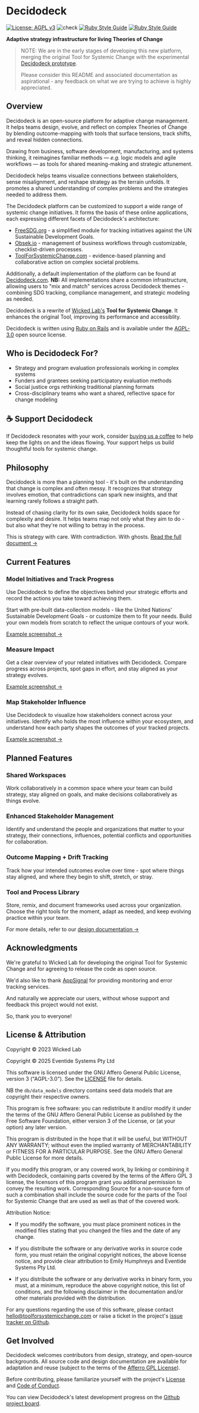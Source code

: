# Decidodeck

[![License: AGPL v3](https://img.shields.io/badge/License-AGPL_v3-blue.svg)](https://www.gnu.org/licenses/agpl-3.0)
![check](https://github.com/EventideSystems/decidodeck/actions/workflows/check.yml/badge.svg)
[![Ruby Style Guide](https://img.shields.io/badge/code_style-rubocop-brightgreen.svg)](https://github.com/rubocop/rubocop)
[![Ruby Style Guide](https://img.shields.io/badge/code_style-community-brightgreen.svg)](https://rubystyle.guide)


**Adaptive strategy infrastructure for living Theories of Change**

> NOTE: We are in the early stages of developing this new platform, merging the original
> Tool for Systemic Change with the experimental [Decidodeck prototype](https://github.com/EventideSystems/decidodeck-prototype).
>
> Please consider this README and associated documentation as aspirational - any feedback on what we are trying to achieve is highly appreciated. 

## Overview

Decidodeck is an open-source platform for adaptive change management. It helps teams design, evolve, and reflect on complex Theories of Change by blending outcome-mapping with  tools that surface tensions, track shifts, and reveal hidden connections.

Drawing from business, software development, manufacturing, and systems thinking, it reimagines familiar methods — _e.g._ logic models and agile workflows — as tools for shared meaning-making and strategic attunement.

Decidodeck helps teams visualize connections between stakeholders, sense misalignment, and reshape strategy as the terrain unfolds. It promotes a shared understanding of complex problems and the strategies needed to address them.

The Decidodeck platform can be customized to support a wide range of systemic change initiatives. It forms the basis of these online applications, each expressing different facets of Decidodeck's architecture: 

* [FreeSDG.org](https://freesdg.org) - a simplified module for tracking initiatives against the UN Sustainable Development Goals.
* [Obsek.io](https://obsek.io) - management of business workflows through customizable, checklist-driven processes.
* [ToolForSystemicChange.com](https://toolforsystemicchange.com) - evidence-based planning and collaborative action on complex societal problems.

Additionally, a default implementation of the platform can be found at [Decidodeck.com](https://decidodeck.com). **NB:** All implementations share a common infrastructure, allowing users to "mix and match" services across Decidodeck themes - combining SDG tracking, compliance management, and strategic modeling as needed.

Decidodeck is a rewrite of [Wicked Lab's](https://web.archive.org/web/20240329200630/https://www.wickedlab.co/) **Tool for Systemic Change**. It enhances the original Tool, improving its performance and accessiblity.

Decidodeck is written using [Ruby on Rails](https://rubyonrails.org/) and is available under the [AGPL-3.0](https://www.gnu.org/licenses/agpl-3.0.en.html) open source license.

## Who is Decidodeck For?

- Strategy and program evaluation professionals working in complex systems  
- Funders and grantees seeking participatory evaluation methods  
- Social justice orgs rethinking traditional planning formats  
- Cross-disciplinary teams who want a shared, reflective space for change modeling

## ☕ Support Decidodeck

If Decidodeck resonates with your work, consider [buying us a coffee](https://buymeacoffee.com/decidodeck) to help keep the lights on and the ideas flowing. Your support helps us build thoughtful tools for systemic change.

## Philosophy

Decidodeck is more than a planning tool - it's built on the understanding that change is complex and often messy. It recognizes that strategy involves emotion, that contradictions can spark new insights, and that learning rarely follows a straight path.

Instead of chasing clarity for its own sake, Decidodeck holds space for complexity and desire. It helps teams map not only what they aim to do - but also what they're not willing to betray in the process.

This is strategy with care. With contradiction. With ghosts. [Read the full document →](/doc/PHILOSOPHY.md)

## Current Features

### Model Initiatives and Track Progress 

Use Decidodeck to define the objectives behind your strategic efforts and record the actions you take toward achieving them.

Start with pre-built data-collection models - like the United Nations' Sustainable Development Goals - or customize them to fit your needs. Build your own models from scratch to reflect the unique contours of your work.

[Example screenshot →](app/assets/images/data_entry.png)

### Measure Impact

Get a clear overview of your related initiatives with Decidodeck. Compare progress across projects, spot gaps in effort, and stay aligned as your strategy evolves.

[Example screenshot →](app/assets/images/screenshot.png)

### Map Stakeholder Influence

Use Decidodeck to visualize how stakeholders connect across your initiatives. Identify who holds the most influence within your ecosystem, and understand how each party shapes the outcomes of your tracked projects.

[Example screenshot →](app/assets/images/graph.png)

## Planned Features

### Shared Workspaces

Work collaboratively in a common space where your team can build strategy, stay aligned on goals, and make decisions collaboratively as things evolve.

### Enhanced Stakeholder Management

Identify and understand the people and organizations that matter to your strategy, their connections, influences, potential conflicts and opportunities for collaboration. 

### Outcome Mapping + Drift Tracking

Track how your intended outcomes evolve over time - spot where things stay aligned, and where they begin to shift, stretch, or stray.

### Tool and Process Library  

Store, remix, and document frameworks used across your organization. Choose the right tools for the moment, adapt as needed, and keep evolving practice within your team.

For more details, refer to our [design documentation →](/doc/DESIGN.md)


## Acknowledgments

We're grateful to Wicked Lab for developing the original Tool for Systemic Change and for agreeing to release the code as open source.

We'd also like to thank [AppSignal](https://www.appsignal.com/) for providing monitoring and error tracking services.

And naturally we appreciate our users, without whose support and feedback this project would not exist.    

So, thank you to everyone!

## License & Attribution

Copyright © 2023 Wicked Lab

Copyright © 2025 Eventide Systems Pty Ltd

This software is licensed under the GNU Affero General Public License, version 3 ("AGPL-3.0"). See the [LICENSE](LICENSE.md) file for details.  

NB the `db/data_models` directory contains seed data models that are copyright their respective owners.

This program is free software: you can redistribute it and/or modify it under the terms of the GNU Affero General Public License as published by the Free Software Foundation, either version 3 of the License, or (at your option) any later version.

This program is distributed in the hope that it will be useful, but WITHOUT ANY WARRANTY; without even the implied warranty of MERCHANTABILITY or FITNESS FOR A PARTICULAR PURPOSE. See the GNU Affero General Public License for more details.

If you modify this program, or any covered work, by linking or combining it with Decidodeck, containing parts covered by the terms of the Affero GPL 3 license, the licensors of this program grant you additional permission to convey the resulting work. Corresponding Source for a non-source form of such a combination shall include the source code for the parts of the Tool for Systemic Change that are used as well as that of the covered work.

Attribution Notice:

- If you modify the software, you must place prominent notices in the modified files stating that you changed the files and the date of any change.

- If you distribute the software or any derivative works in source code form, you must retain the original copyright notices, the above license notice, and provide clear attribution to Emily Humphreys and Eventide Systems Pty Ltd.

- If you distribute the software or any derivative works in binary form, you must, at a minimum, reproduce the above copyright notice, this list of conditions, and the following disclaimer in the documentation and/or other materials provided with the distribution.

For any questions regarding the use of this software, please contact hello@toolforsystemicchange.com or raise a ticket in the project's [issue tracker on Github](https://github.com/EventideSystems/tool_for_systemic_change/issues).


## Get Involved

Decidodeck welcomes contributors from design, strategy, and open-source backgrounds. All source code and design documentation are available for adaptation and reuse (subject to the terms of the [Afferro GPL License](LICENSE)).

Before contributing, please familiarize yourself with the project's [License](LICENSE) and [Code of Conduct](/doc/CODE_OF_CONDUCT.md).

You can view Decidodeck's latest development progress on the [Github project board](https://github.com/orgs/EventideSystems/projects/1).
